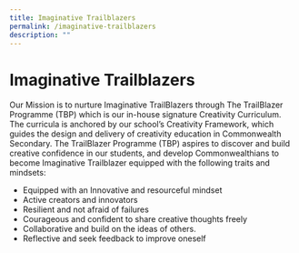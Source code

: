 ```yaml
---
title: Imaginative Trailblazers
permalink: /imaginative-trailblazers
description: ""
---
```

Imaginative Trailblazers
========================

Our Mission is to nurture Imaginative TrailBlazers through The TrailBlazer Programme (TBP) which is our in-house signature Creativity Curriculum. The curricula is anchored by our school’s Creativity Framework, which guides the design and delivery of creativity education in Commonwealth Secondary. The TrailBlazer Programme (TBP) aspires to discover and build creative confidence in our students, and develop Commonwealthians to become Imaginative Trailblazer equipped with the following traits and mindsets:

  

*   Equipped with an Innovative and resourceful mindset
*   Active creators and innovators 
*   Resilient and not afraid of failures
*   Courageous and confident to share creative thoughts freely
*   Collaborative and build on the ideas of others. 
*   Reflective and seek feedback to improve oneself